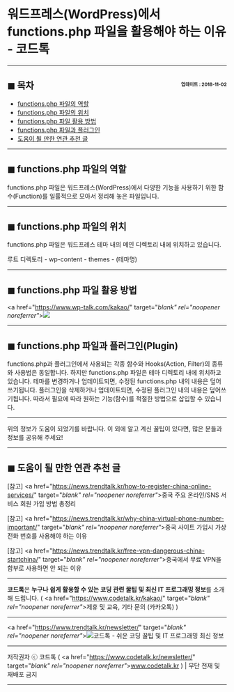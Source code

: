 # 워드프레스(WordPress)에서 functions.php 파일을 활용해야 하는 이유 - 코드톡

<a name="index"></a>
***
## ◼︎ 목차 <span style="font-size:0.5em; float:right; padding:0.5em 0 0;">업데이트 : 2018-11-02</span>

- [functions.php 파일의 역할](#index-00)
- [functions.php 파일의 위치](#index-01)
- [functions.php 파일 활용 방법](#index-02)
- [functions.php 파일과 플러그인](#index-03)
- [도움이 될 만한 연관 추천 글](#recommendation)

<a name="index-00"></a>
***
## ◼︎ functions.php 파일의 역할

functions.php 파일은 워드프레스(WordPress)에서 다양한 기능을 사용하기 위한 함수(Function)를 일률적으로 모아서 정리해 놓은 파일입니다.

<a name="index-01"></a>
***
## ◼︎ functions.php 파일의 위치

functions.php 파일은 워드프레스 테마 내의 메인 디렉토리 내에 위치하고 있습니다.

루트 디렉토리 - wp-content - themes - (테마명)

<a name="index-02"></a>
***
## ◼︎ functions.php 파일 활용 방법

<a href="https://www.wp-talk.com/kakao/" target="_blank" rel="noopener noreferrer"_>![](https://hellotblog.files.wordpress.com/2018/12/wptalk-insert-to-functions-in-editor.png)</a>

<a name="index-03"></a>
***
## ◼︎ functions.php 파일과 플러그인(Plugin)

functions.php과 플러그인에서 사용되는 각종 함수와 Hooks(Action, Filter)의 종류와 사용법은 동일합니다.
하지만 functions.php 파일은 테마 디렉토리 내에 위치하고 있습니다.
테마를 변경하거나 업데이트되면, 수정된 functions.php 내의 내용은 덮어쓰기됩니다.
플러그인을 삭제하거나 업데이트되면, 수정된 플러그인 내의 내용은 덮어쓰기됩니다.
따라서 필요에 따라 원하는 기능(함수)를 적절한 방법으로 삽입할 수 있습니다.

***
위의 정보가 도움이 되었기를 바랍니다.
이 외에 알고 계신 꿀팁이 있다면, 많은 분들과 정보를 공유해 주세요!

<a name="recommendation"></a>
***
## ◼︎ 도움이 될 만한 연관 추천 글

[참고] <a href="https://news.trendtalk.kr/how-to-register-china-online-services/" target="_blank" rel="noopener noreferrer"_>중국 주요 온라인/SNS 서비스 회원 가입 방법 총정리</a>

[참고] <a href="https://news.trendtalk.kr/why-china-virtual-phone-number-important/" target="_blank" rel="noopener noreferrer"_>중국 사이트 가입시 가상 전화 번호를 사용해야 하는 이유</a>

[참고] <a href="https://news.trendtalk.kr/free-vpn-dangerous-china-startchina/" target="_blank" rel="noopener noreferrer"_>중국에서 무료 VPN을 함부로 사용하면 안 되는 이유</a>

***
**코드톡**은 **누구나 쉽게 활용할 수 있는 코딩 관련 꿀팁 및 최신 IT 프로그래밍 정보**를 소개해 드립니다. ( <a href="https://www.codetalk.kr/kakao/" target="_blank" rel="noopener noreferrer"_>제휴 및 교육, 기타 문의 (카카오톡)</a> )

***
<a href="https://www.trendtalk.kr/newsletter/" target="_blank" rel="noopener noreferrer"_>![코드톡 - 쉬운 코딩 꿀팁 및 IT 프로그래밍 최신 정보](https://hellotblog.files.wordpress.com/2018/11/codetalk-logo-01-966x200.png#full)</a>

***
저작권자 ⓒ 코드톡 ( <a href="https://www.codetalk.kr/newsletter/" target="_blank" rel="noopener noreferrer"_>www.codetalk.kr</a> ) | 무단 전재 및 재배포 금지

***
